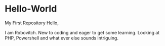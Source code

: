 # Hello-World
My First Repository
Hello,

I am Robovitch. New to coding and eager to get some learning. Looking at PHP, Powershell and what ever else sounds intriguing. 
